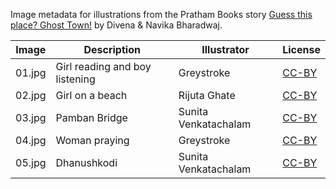 Image metadata for illustrations from the Pratham Books story [Guess this place? Ghost Town!](https://storyweaver.org.in/stories/2976-guess-this-place-ghost-town) by Divena & Navika Bharadwaj.

Image | Description | Illustrator | License
----- | ----------- | ----------- | -------
01.jpg | Girl reading and boy listening | Greystroke | [CC-BY](https://creativecommons.org/licenses/by/4.0/)
02.jpg | Girl on a beach | Rijuta Ghate | [CC-BY](https://creativecommons.org/licenses/by/4.0/)
03.jpg | Pamban Bridge | Sunita Venkatachalam | [CC-BY](https://creativecommons.org/licenses/by/4.0/)
04.jpg | Woman praying | Greystroke | [CC-BY](https://creativecommons.org/licenses/by/4.0/)
05.jpg | Dhanushkodi | Sunita Venkatachalam | [CC-BY](https://creativecommons.org/licenses/by/4.0/)
